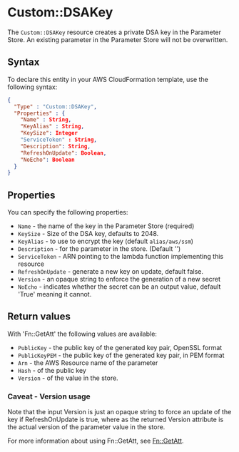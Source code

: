 # Custom::DSAKey

The `Custom::DSAKey` resource creates a private DSA key in the Parameter Store.
An existing parameter in the Parameter Store will not be overwritten.

## Syntax
To declare this entity in your AWS CloudFormation template, use the following syntax:

```json
{
  "Type" : "Custom::DSAKey",
  "Properties" : {
    "Name" : String,
    "KeyAlias" : String,
    "KeySize": Integer
    "ServiceToken" : String,
    "Description": String,
    "RefreshOnUpdate": Boolean,
    "NoEcho": Boolean
  }
}
```

## Properties
You can specify the following properties:

- `Name`  - the name of the key in the Parameter Store (required)
- `KeySize` - Size of the DSA key, defaults to 2048.
- `KeyAlias`  - to use to encrypt the key (default `alias/aws/ssm`)
- `Description`  - for the parameter in the store. (Default '')
- `ServiceToken`  - ARN pointing to the lambda function implementing this resource 
- `RefreshOnUpdate` - generate a new key on update, default false.
- `Version`  - an opaque string to enforce the generation of a new secret 
- `NoEcho` - indicates whether the secret can be an output value, default 'True' meaning it cannot.   

## Return values
With 'Fn::GetAtt' the following values are available:

- `PublicKey` - the public key of the generated key pair, OpenSSL format
- `PublicKeyPEM` - the public key of the generated key pair, in PEM format
- `Arn` - the AWS Resource name of the parameter
- `Hash` - of the public key
- `Version` - of the value in the store.

### Caveat - Version usage
Note that the input Version is just an opaque string to force an update of the key if RefreshOnUpdate is true, where as the returned Version attribute is the actual version of the parameter value in the store.


For more information about using Fn::GetAtt, see [Fn::GetAtt](http://docs.aws.amazon.com/AWSCloudFormation/latest/UserGuide/intrinsic-function-reference-getatt.html).
